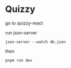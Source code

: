 # Quizzy

go to quizzy-react

run json-server
```shell
json-server --watch db.json
```
then 
```shell
pnpm run dev
```

